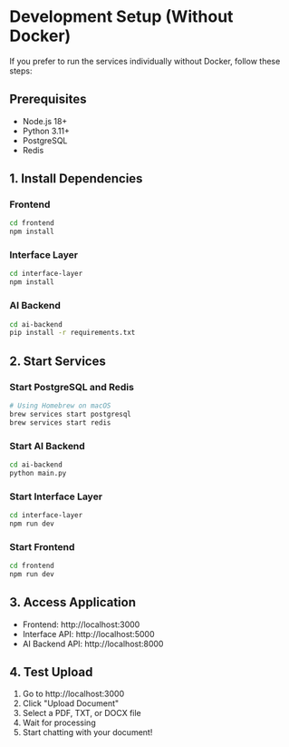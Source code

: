 # Development Setup (Without Docker)

If you prefer to run the services individually without Docker, follow these steps:

## Prerequisites

- Node.js 18+ 
- Python 3.11+
- PostgreSQL
- Redis

## 1. Install Dependencies

### Frontend
```bash
cd frontend
npm install
```

### Interface Layer
```bash
cd interface-layer
npm install
```

### AI Backend
```bash
cd ai-backend
pip install -r requirements.txt
```

## 2. Start Services

### Start PostgreSQL and Redis
```bash
# Using Homebrew on macOS
brew services start postgresql
brew services start redis
```

### Start AI Backend
```bash
cd ai-backend
python main.py
```

### Start Interface Layer
```bash
cd interface-layer
npm run dev
```

### Start Frontend
```bash
cd frontend
npm run dev
```

## 3. Access Application

- Frontend: http://localhost:3000
- Interface API: http://localhost:5000
- AI Backend API: http://localhost:8000

## 4. Test Upload

1. Go to http://localhost:3000
2. Click "Upload Document"
3. Select a PDF, TXT, or DOCX file
4. Wait for processing
5. Start chatting with your document!
